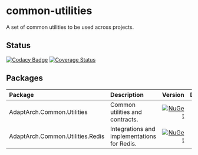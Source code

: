 # common-utilities
A set of common utilities to be used across projects.

## Status
[![Codacy Badge](https://app.codacy.com/project/badge/Grade/aae7ef26eb2c48af97ec87878b60f897)](https://www.codacy.com/gh/adaptive-architecture/common-utilities/dashboard?utm_source=github.com&amp;utm_medium=referral&amp;utm_content=adaptive-architecture/common-utilities&amp;utm_campaign=Badge_Grade)
[![Coverage Status](https://coveralls.io/repos/github/adaptive-architecture/common-utilities/badge.svg?branch=main)](https://coveralls.io/github/adaptive-architecture/common-utilities?branch=main)

## Packages

|Package|Description|Version|Downloads|
|:--- |:--- | ---:| ---:|
|AdaptArch.Common.Utilities|Common utilities and contracts.|[![NuGet](https://img.shields.io/nuget/v/AdaptArch.Common.Utilities.svg?style=flat-square)](https://www.nuget.org/packages/AdaptArch.Common.Utilities)|![Nuget](https://img.shields.io/nuget/dt/AdaptArch.Common.Utilities?style=flat-square)|
|AdaptArch.Common.Utilities.Redis|Integrations and implementations for Redis.|[![NuGet](https://img.shields.io/nuget/v/AdaptArch.Common.Utilities.Redis.svg?style=flat-square)](https://www.nuget.org/packages/AdaptArch.Common.Utilities.Redis)|![Nuget](https://img.shields.io/nuget/dt/AdaptArch.Common.Utilities.Redis?style=flat-square)|
